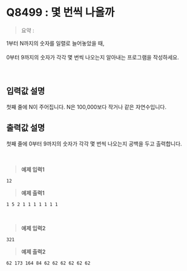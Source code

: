 # Q8499 : 몇 번씩 나올까

> 요약 : 

1부터 N까지의 숫자를 일렬로 늘어놓았을 때, <br>
<br>
0부터 9까지의 숫자가 각각 몇 번씩 나오는지 알아내는 프로그램을 작성하세요.<br>
<br><br>

## 입력값 설명
첫째 줄에 N이 주어집니다. N은 100,000보다 작거나 같은 자연수입니다.<br>


## 출력값 설명
첫째 줄에 0부터 9까지의 숫자가 각각 몇 번씩 나오는지 공백을 두고 출력합니다.<br>
<br><br>

> **예제 입력1**
```
12
```

> **예제 출력1**
```
1 5 2 1 1 1 1 1 1 1
```
<br>

> **예제 입력2**
```
321
```

> **예제 출력2**
```
62 173 164 84 62 62 62 62 62 62
```